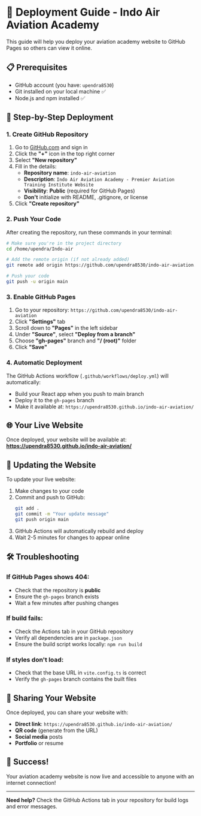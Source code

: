 # 🚀 Deployment Guide - Indo Air Aviation Academy

This guide will help you deploy your aviation academy website to GitHub Pages so others can view it online.

## 📋 Prerequisites

- GitHub account (you have: `upendra8530`)
- Git installed on your local machine ✅
- Node.js and npm installed ✅

## 🎯 Step-by-Step Deployment

### 1. Create GitHub Repository

1. Go to [GitHub.com](https://github.com) and sign in
2. Click the **"+"** icon in the top right corner
3. Select **"New repository"**
4. Fill in the details:
   - **Repository name**: `indo-air-aviation`
   - **Description**: `Indo Air Aviation Academy - Premier Aviation Training Institute Website`
   - **Visibility**: **Public** (required for GitHub Pages)
   - **Don't** initialize with README, .gitignore, or license
5. Click **"Create repository"**

### 2. Push Your Code

After creating the repository, run these commands in your terminal:

```bash
# Make sure you're in the project directory
cd /home/upendra/Indo-air

# Add the remote origin (if not already added)
git remote add origin https://github.com/upendra8530/indo-air-aviation.git

# Push your code
git push -u origin main
```

### 3. Enable GitHub Pages

1. Go to your repository: `https://github.com/upendra8530/indo-air-aviation`
2. Click **"Settings"** tab
3. Scroll down to **"Pages"** in the left sidebar
4. Under **"Source"**, select **"Deploy from a branch"**
5. Choose **"gh-pages"** branch and **"/ (root)"** folder
6. Click **"Save"**

### 4. Automatic Deployment

The GitHub Actions workflow (`.github/workflows/deploy.yml`) will automatically:
- Build your React app when you push to main branch
- Deploy it to the `gh-pages` branch
- Make it available at: `https://upendra8530.github.io/indo-air-aviation/`

## 🌐 Your Live Website

Once deployed, your website will be available at:
**https://upendra8530.github.io/indo-air-aviation/**

## 🔄 Updating the Website

To update your live website:

1. Make changes to your code
2. Commit and push to GitHub:
   ```bash
   git add .
   git commit -m "Your update message"
   git push origin main
   ```
3. GitHub Actions will automatically rebuild and deploy
4. Wait 2-5 minutes for changes to appear online

## 🛠️ Troubleshooting

### If GitHub Pages shows 404:
- Check that the repository is **public**
- Ensure the `gh-pages` branch exists
- Wait a few minutes after pushing changes

### If build fails:
- Check the Actions tab in your GitHub repository
- Verify all dependencies are in `package.json`
- Ensure the build script works locally: `npm run build`

### If styles don't load:
- Check that the base URL in `vite.config.ts` is correct
- Verify the `gh-pages` branch contains the built files

## 📱 Sharing Your Website

Once deployed, you can share your website with:
- **Direct link**: `https://upendra8530.github.io/indo-air-aviation/`
- **QR code** (generate from the URL)
- **Social media** posts
- **Portfolio** or resume

## 🎉 Success!

Your aviation academy website is now live and accessible to anyone with an internet connection!

---

**Need help?** Check the GitHub Actions tab in your repository for build logs and error messages. 